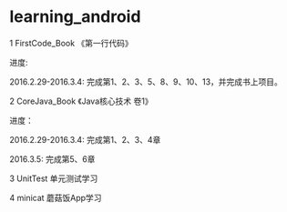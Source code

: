 # learning_android

1 FirstCode_Book 《第一行代码》 

进度: 

2016.2.29-2016.3.4: 完成第1、2、3、5、8、9、10、13，并完成书上项目。



2 CoreJava_Book 《Java核心技术 卷1》

进度：

2016.2.29-2016.3.4: 完成第1、2、3、4章

2016.3.5: 完成第5、6章

3 UnitTest 单元测试学习

4 minicat 蘑菇饭App学习


